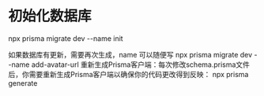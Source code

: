 # 初始化数据库
npx prisma migrate dev --name init

如果数据库有更新，需要再次生成，name 可以随便写
npx prisma migrate dev --name add-avatar-url
重新生成Prisma客户端：每次修改schema.prisma文件后，你需要重新生成Prisma客户端以确保你的代码更改得到反映：
npx prisma generate

